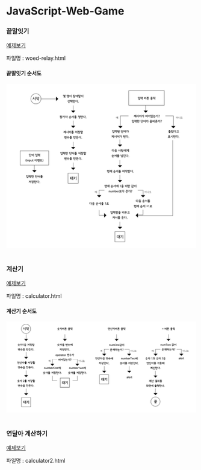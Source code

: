 # JavaScript-Web-Game

### 끝말잇기

<a href="http://gaeng0.dothome.co.kr/JavaScript-Web-Game/woed-relay.html" target="_blank">예제보기</a>

파일명 : woed-relay.html

#### 끝말잇기 순서도
<img src="./images/woed-relay.jpg">

<br>
<br>

### 계산기

<a href="http://gaeng0.dothome.co.kr/JavaScript-Web-Game/calculator.html" target="_blank">예제보기</a>

파일명 : calculator.html

#### 계산기 순서도
<img src="./images/calculator.jpg">

<br>
<br>

### 연달아 계산하기

<a href="http://gaeng0.dothome.co.kr/JavaScript-Web-Game/calculator2.html" target="_blank">예제보기</a>

파일명 : calculator2.html

